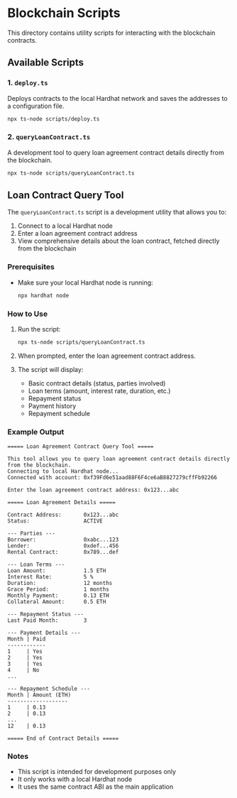 # Blockchain Scripts

This directory contains utility scripts for interacting with the blockchain contracts.

## Available Scripts

### 1. `deploy.ts`

Deploys contracts to the local Hardhat network and saves the addresses to a configuration file.

```bash
npx ts-node scripts/deploy.ts
```

### 2. `queryLoanContract.ts`

A development tool to query loan agreement contract details directly from the blockchain.

```bash
npx ts-node scripts/queryLoanContract.ts
```

## Loan Contract Query Tool

The `queryLoanContract.ts` script is a development utility that allows you to:

1. Connect to a local Hardhat node
2. Enter a loan agreement contract address
3. View comprehensive details about the loan contract, fetched directly from the blockchain

### Prerequisites

- Make sure your local Hardhat node is running:
  ```bash
  npx hardhat node
  ```

### How to Use

1. Run the script:
   ```bash
   npx ts-node scripts/queryLoanContract.ts
   ```

2. When prompted, enter the loan agreement contract address.

3. The script will display:
   - Basic contract details (status, parties involved)
   - Loan terms (amount, interest rate, duration, etc.)
   - Repayment status
   - Payment history
   - Repayment schedule

### Example Output

```
===== Loan Agreement Contract Query Tool =====

This tool allows you to query loan agreement contract details directly from the blockchain.
Connecting to local Hardhat node...
Connected with account: 0xf39Fd6e51aad88F6F4ce6aB8827279cffFb92266

Enter the loan agreement contract address: 0x123...abc

===== Loan Agreement Details =====

Contract Address:       0x123...abc
Status:                 ACTIVE

--- Parties ---
Borrower:               0xabc...123
Lender:                 0xdef...456
Rental Contract:        0x789...def

--- Loan Terms ---
Loan Amount:            1.5 ETH
Interest Rate:          5 %
Duration:               12 months
Grace Period:           1 months
Monthly Payment:        0.13 ETH
Collateral Amount:      0.5 ETH

--- Repayment Status ---
Last Paid Month:        3

--- Payment Details ---
Month | Paid
------------
1     | Yes
2     | Yes
3     | Yes
4     | No
...

--- Repayment Schedule ---
Month | Amount (ETH)
-------------------
1     | 0.13
2     | 0.13
...
12    | 0.13

===== End of Contract Details =====
```

### Notes

- This script is intended for development purposes only
- It only works with a local Hardhat node
- It uses the same contract ABI as the main application 